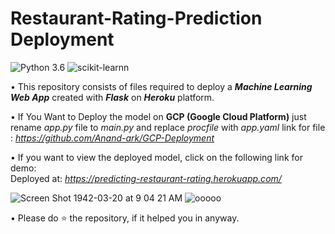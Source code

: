 # Restaurant-Rating-Prediction Deployment
![Python 3.6](https://img.shields.io/badge/Python-3.6-brightgreen.svg) ![scikit-learnn](https://img.shields.io/badge/Library-Scikit_Learn-orange.svg)


• This repository consists of files required to deploy a ___Machine Learning Web App___ created with ___Flask___ on ___Heroku___ platform.

• If You Want to Deploy the model on __GCP (Google Cloud Platform)__ just rename _app.py_ file to _main.py_ and replace _procfile_ with _app.yaml_ link for file : _https://github.com/Anand-ark/GCP-Deployment_

• If you want to view the deployed model, click on the following link for demo:<br />
Deployed at: _https://predicting-restaurant-rating.herokuapp.com/_

![Screen Shot 1942-03-20 at 9 04 21 AM](https://user-images.githubusercontent.com/44177280/84224186-784b4980-aaf9-11ea-961b-4462414aac9f.png)
![ooooo](https://user-images.githubusercontent.com/44177280/84359354-216f6e00-abe6-11ea-8a2d-f1bf47cefad9.PNG)


• Please do ⭐ the repository, if it helped you in anyway.
